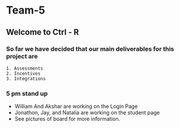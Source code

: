 # Team-5

## Welcome to Ctrl - R

### So far we have decided that our main deliverables for this project are 
    1. Assessments
    2. Incentives
    3. Integrations

### 5 pm stand up
- William And Akshar are working on the Login Page
- Jonathon, Jay, and Natalia are working on the student page
- See pictures of board for more information.